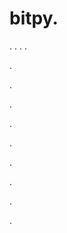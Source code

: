 # bitpy.
.
.
.
.












.






















































.
























.



























.

















































































.































































.































































































.















.


































































.






















































































